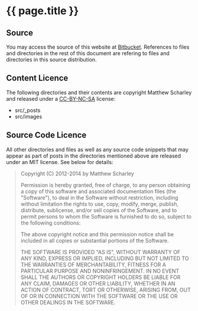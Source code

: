 {{ page.title }}
================

Source
------

You may access the source of this website at [Bitbucket][source].
References to files and directories in the rest of this document are
refering to files and directories in this source distribution.

Content Licence
---------------

The following directories and their contents are copyright Matthew Scharley
and released under a [CC-BY-NC-SA][cc-license] license:

* src/\_posts
* src/images

Source Code Licence
-------------------

All other directories and files as well as any source code snippets that may 
appear as part of posts in the directories mentioned above are
released under an MIT license. See below for details:

> Copyright (C) 2012-2014 by Matthew Scharley
> 
> Permission is hereby granted, free of charge, to any person obtaining a copy
> of this software and associated documentation files (the "Software"), to deal
> in the Software without restriction, including without limitation the rights
> to use, copy, modify, merge, publish, distribute, sublicense, and/or sell
> copies of the Software, and to permit persons to whom the Software is
> furnished to do so, subject to the following conditions:
> 
> The above copyright notice and this permission notice shall be included in
> all copies or substantial portions of the Software.
> 
> THE SOFTWARE IS PROVIDED "AS IS", WITHOUT WARRANTY OF ANY KIND, EXPRESS OR
> IMPLIED, INCLUDING BUT NOT LIMITED TO THE WARRANTIES OF MERCHANTABILITY,
> FITNESS FOR A PARTICULAR PURPOSE AND NONINFRINGEMENT. IN NO EVENT SHALL THE
> AUTHORS OR COPYRIGHT HOLDERS BE LIABLE FOR ANY CLAIM, DAMAGES OR OTHER
> LIABILITY, WHETHER IN AN ACTION OF CONTRACT, TORT OR OTHERWISE, ARISING FROM,
> OUT OF OR IN CONNECTION WITH THE SOFTWARE OR THE USE OR OTHER DEALINGS IN
> THE SOFTWARE.

  [source]: https://bitbucket.org/matthew-scharley/matt.scharley.me
  [cc-license]: http://creativecommons.org/licenses/by-nc-sa/3.0/au/

